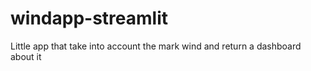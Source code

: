 # windapp-streamlit
Little app that take into account the mark wind and return a dashboard about it 
